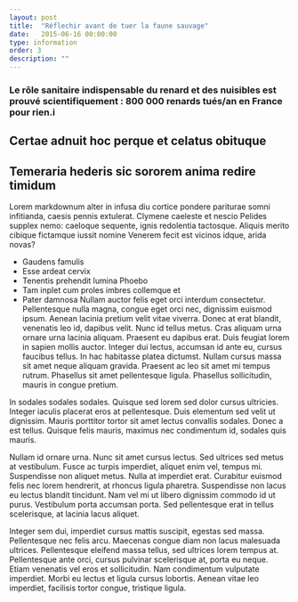 ```yaml
---
layout: post
title:  "Réflechir avant de tuer la faune sauvage"
date:   2015-06-16 00:00:00
type: information
order: 3
description: ""
---
```

### Le rôle sanitaire indispensable du renard et des nuisibles est prouvé scientifiquement : 800 000 renards tués/an en France pour rien.i

<!--fin-excerpt-->

## Certae adnuit hoc perque et celatus obituque

## Temeraria hederis sic sororem anima redire timidum

Lorem markdownum alter in infusa diu cortice pondere pariturae somni infitianda,
caesis pennis extulerat. Clymene caeleste et nescio Pelides supplex nemo:
caeloque sequente, ignis redolentia tactosque. Aliquis merito cibique fictamque
iussit nomine Venerem fecit est vicinos idque, arida novas?

- Gaudens famulis
- Esse ardeat cervix
- Tenentis prehendit lumina Phoebo
- Tam inplet cum proles imbres collemque et
- Pater damnosa
Nullam auctor felis eget orci interdum consectetur. Pellentesque nulla magna, congue eget orci nec, dignissim euismod ipsum. Aenean lacinia pretium velit vitae viverra. Donec at erat blandit, venenatis leo id, dapibus velit. Nunc id tellus metus. Cras aliquam urna ornare urna lacinia aliquam. Praesent eu dapibus erat. 
Duis feugiat lorem in sapien mollis auctor. Integer dui lectus, accumsan id ante eu, cursus faucibus tellus. In hac habitasse platea dictumst. Nullam cursus massa sit amet neque aliquam gravida. Praesent ac leo sit amet mi tempus rutrum. Phasellus sit amet pellentesque ligula. Phasellus sollicitudin, mauris in congue pretium.

 In sodales sodales sodales. Quisque sed lorem sed dolor cursus ultricies. Integer iaculis placerat eros at pellentesque. Duis elementum sed velit ut dignissim. Mauris porttitor tortor sit amet lectus convallis sodales. Donec a est tellus. Quisque felis mauris, maximus nec condimentum id, sodales quis mauris.

Nullam id ornare urna. Nunc sit amet cursus lectus. Sed ultrices sed metus at vestibulum. Fusce ac turpis imperdiet, aliquet enim vel, tempus mi. Suspendisse non aliquet metus. Nulla at imperdiet erat. Curabitur euismod felis nec lorem hendrerit, at rhoncus ligula pharetra. Suspendisse non lacus eu lectus blandit tincidunt. Nam vel mi ut libero dignissim commodo id ut purus. Vestibulum porta accumsan porta. Sed pellentesque erat in tellus scelerisque, at lacinia lacus aliquet. 

Integer sem dui, imperdiet cursus mattis suscipit, egestas sed massa. Pellentesque nec felis arcu. Maecenas congue diam non lacus malesuada ultrices. Pellentesque eleifend massa tellus, sed ultrices lorem tempus at. Pellentesque ante orci, cursus pulvinar scelerisque at, porta eu neque. Etiam venenatis vel eros et sollicitudin. Nam condimentum vulputate imperdiet. Morbi eu lectus et ligula cursus lobortis. Aenean vitae leo imperdiet, facilisis tortor congue, tristique ligula.